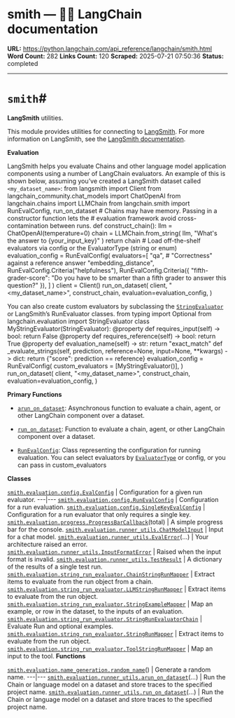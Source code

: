 # smith — 🦜🔗 LangChain  documentation

**URL:** https://python.langchain.com/api_reference/langchain/smith.html
**Word Count:** 282
**Links Count:** 120
**Scraped:** 2025-07-21 07:50:36
**Status:** completed

---

# `smith`\#

**LangSmith** utilities.

This module provides utilities for connecting to [LangSmith](https://smith.langchain.com/). For more information on LangSmith, see the [LangSmith documentation](https://docs.smith.langchain.com/).

**Evaluation**

LangSmith helps you evaluate Chains and other language model application components using a number of LangChain evaluators. An example of this is shown below, assuming you’ve created a LangSmith dataset called `<my_dataset_name>`:               from langsmith import Client     from langchain_community.chat_models import ChatOpenAI     from langchain.chains import LLMChain     from langchain.smith import RunEvalConfig, run_on_dataset          # Chains may have memory. Passing in a constructor function lets the     # evaluation framework avoid cross-contamination between runs.     def construct_chain():         llm = ChatOpenAI(temperature=0)         chain = LLMChain.from_string(             llm,             "What's the answer to {your_input_key}"         )         return chain          # Load off-the-shelf evaluators via config or the EvaluatorType (string or enum)     evaluation_config = RunEvalConfig(         evaluators=[             "qa",  # "Correctness" against a reference answer             "embedding_distance",             RunEvalConfig.Criteria("helpfulness"),             RunEvalConfig.Criteria({                 "fifth-grader-score": "Do you have to be smarter than a fifth grader to answer this question?"             }),         ]     )          client = Client()     run_on_dataset(         client,         "<my_dataset_name>",         construct_chain,         evaluation=evaluation_config,     )     

You can also create custom evaluators by subclassing the [`StringEvaluator`](https://python.langchain.com/api_reference/langchain/evaluation/langchain.evaluation.schema.StringEvaluator.html#langchain.evaluation.schema.StringEvaluator "langchain.evaluation.schema.StringEvaluator") or LangSmith’s RunEvaluator classes.               from typing import Optional     from langchain.evaluation import StringEvaluator          class MyStringEvaluator(StringEvaluator):              @property         def requires_input(self) -> bool:             return False              @property         def requires_reference(self) -> bool:             return True              @property         def evaluation_name(self) -> str:             return "exact_match"              def _evaluate_strings(self, prediction, reference=None, input=None, **kwargs) -> dict:             return {"score": prediction == reference}               evaluation_config = RunEvalConfig(         custom_evaluators = [MyStringEvaluator()],     )          run_on_dataset(         client,         "<my_dataset_name>",         construct_chain,         evaluation=evaluation_config,     )     

**Primary Functions**

  * [`arun_on_dataset`](https://python.langchain.com/api_reference/langchain/smith/langchain.smith.evaluation.runner_utils.arun_on_dataset.html#langchain.smith.evaluation.runner_utils.arun_on_dataset "langchain.smith.evaluation.runner_utils.arun_on_dataset"): Asynchronous function to evaluate a chain, agent, or other LangChain component over a dataset.

  * [`run_on_dataset`](https://python.langchain.com/api_reference/langchain/smith/langchain.smith.evaluation.runner_utils.run_on_dataset.html#langchain.smith.evaluation.runner_utils.run_on_dataset "langchain.smith.evaluation.runner_utils.run_on_dataset"): Function to evaluate a chain, agent, or other LangChain component over a dataset.

  * [`RunEvalConfig`](https://python.langchain.com/api_reference/langchain/smith/langchain.smith.evaluation.config.RunEvalConfig.html#langchain.smith.evaluation.config.RunEvalConfig "langchain.smith.evaluation.config.RunEvalConfig"): Class representing the configuration for running evaluation. You can select evaluators by [`EvaluatorType`](https://python.langchain.com/api_reference/langchain/evaluation/langchain.evaluation.schema.EvaluatorType.html#langchain.evaluation.schema.EvaluatorType "langchain.evaluation.schema.EvaluatorType") or config, or you can pass in custom\_evaluators

**Classes**

[`smith.evaluation.config.EvalConfig`](https://python.langchain.com/api_reference/langchain/smith/langchain.smith.evaluation.config.EvalConfig.html#langchain.smith.evaluation.config.EvalConfig "langchain.smith.evaluation.config.EvalConfig") | Configuration for a given run evaluator.   ---|---   [`smith.evaluation.config.RunEvalConfig`](https://python.langchain.com/api_reference/langchain/smith/langchain.smith.evaluation.config.RunEvalConfig.html#langchain.smith.evaluation.config.RunEvalConfig "langchain.smith.evaluation.config.RunEvalConfig") | Configuration for a run evaluation.   [`smith.evaluation.config.SingleKeyEvalConfig`](https://python.langchain.com/api_reference/langchain/smith/langchain.smith.evaluation.config.SingleKeyEvalConfig.html#langchain.smith.evaluation.config.SingleKeyEvalConfig "langchain.smith.evaluation.config.SingleKeyEvalConfig") | Configuration for a run evaluator that only requires a single key.   [`smith.evaluation.progress.ProgressBarCallback`](https://python.langchain.com/api_reference/langchain/smith/langchain.smith.evaluation.progress.ProgressBarCallback.html#langchain.smith.evaluation.progress.ProgressBarCallback "langchain.smith.evaluation.progress.ProgressBarCallback")\(total\) | A simple progress bar for the console.   [`smith.evaluation.runner_utils.ChatModelInput`](https://python.langchain.com/api_reference/langchain/smith/langchain.smith.evaluation.runner_utils.ChatModelInput.html#langchain.smith.evaluation.runner_utils.ChatModelInput "langchain.smith.evaluation.runner_utils.ChatModelInput") | Input for a chat model.   [`smith.evaluation.runner_utils.EvalError`](https://python.langchain.com/api_reference/langchain/smith/langchain.smith.evaluation.runner_utils.EvalError.html#langchain.smith.evaluation.runner_utils.EvalError "langchain.smith.evaluation.runner_utils.EvalError")\(...\) | Your architecture raised an error.   [`smith.evaluation.runner_utils.InputFormatError`](https://python.langchain.com/api_reference/langchain/smith/langchain.smith.evaluation.runner_utils.InputFormatError.html#langchain.smith.evaluation.runner_utils.InputFormatError "langchain.smith.evaluation.runner_utils.InputFormatError") | Raised when the input format is invalid.   [`smith.evaluation.runner_utils.TestResult`](https://python.langchain.com/api_reference/langchain/smith/langchain.smith.evaluation.runner_utils.TestResult.html#langchain.smith.evaluation.runner_utils.TestResult "langchain.smith.evaluation.runner_utils.TestResult") | A dictionary of the results of a single test run.   [`smith.evaluation.string_run_evaluator.ChainStringRunMapper`](https://python.langchain.com/api_reference/langchain/smith/langchain.smith.evaluation.string_run_evaluator.ChainStringRunMapper.html#langchain.smith.evaluation.string_run_evaluator.ChainStringRunMapper "langchain.smith.evaluation.string_run_evaluator.ChainStringRunMapper") | Extract items to evaluate from the run object from a chain.   [`smith.evaluation.string_run_evaluator.LLMStringRunMapper`](https://python.langchain.com/api_reference/langchain/smith/langchain.smith.evaluation.string_run_evaluator.LLMStringRunMapper.html#langchain.smith.evaluation.string_run_evaluator.LLMStringRunMapper "langchain.smith.evaluation.string_run_evaluator.LLMStringRunMapper") | Extract items to evaluate from the run object.   [`smith.evaluation.string_run_evaluator.StringExampleMapper`](https://python.langchain.com/api_reference/langchain/smith/langchain.smith.evaluation.string_run_evaluator.StringExampleMapper.html#langchain.smith.evaluation.string_run_evaluator.StringExampleMapper "langchain.smith.evaluation.string_run_evaluator.StringExampleMapper") | Map an example, or row in the dataset, to the inputs of an evaluation.   [`smith.evaluation.string_run_evaluator.StringRunEvaluatorChain`](https://python.langchain.com/api_reference/langchain/smith/langchain.smith.evaluation.string_run_evaluator.StringRunEvaluatorChain.html#langchain.smith.evaluation.string_run_evaluator.StringRunEvaluatorChain "langchain.smith.evaluation.string_run_evaluator.StringRunEvaluatorChain") | Evaluate Run and optional examples.   [`smith.evaluation.string_run_evaluator.StringRunMapper`](https://python.langchain.com/api_reference/langchain/smith/langchain.smith.evaluation.string_run_evaluator.StringRunMapper.html#langchain.smith.evaluation.string_run_evaluator.StringRunMapper "langchain.smith.evaluation.string_run_evaluator.StringRunMapper") | Extract items to evaluate from the run object.   [`smith.evaluation.string_run_evaluator.ToolStringRunMapper`](https://python.langchain.com/api_reference/langchain/smith/langchain.smith.evaluation.string_run_evaluator.ToolStringRunMapper.html#langchain.smith.evaluation.string_run_evaluator.ToolStringRunMapper "langchain.smith.evaluation.string_run_evaluator.ToolStringRunMapper") | Map an input to the tool.      **Functions**

[`smith.evaluation.name_generation.random_name`](https://python.langchain.com/api_reference/langchain/smith/langchain.smith.evaluation.name_generation.random_name.html#langchain.smith.evaluation.name_generation.random_name "langchain.smith.evaluation.name_generation.random_name")\(\) | Generate a random name.   ---|---   [`smith.evaluation.runner_utils.arun_on_dataset`](https://python.langchain.com/api_reference/langchain/smith/langchain.smith.evaluation.runner_utils.arun_on_dataset.html#langchain.smith.evaluation.runner_utils.arun_on_dataset "langchain.smith.evaluation.runner_utils.arun_on_dataset")\(...\) | Run the Chain or language model on a dataset and store traces to the specified project name.   [`smith.evaluation.runner_utils.run_on_dataset`](https://python.langchain.com/api_reference/langchain/smith/langchain.smith.evaluation.runner_utils.run_on_dataset.html#langchain.smith.evaluation.runner_utils.run_on_dataset "langchain.smith.evaluation.runner_utils.run_on_dataset")\(...\) | Run the Chain or language model on a dataset and store traces to the specified project name.